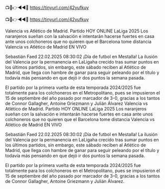 📺📱👉◄◄🔴 https://tinyurl.com/42yufkuy

📺📱👉◄◄🔴 https://tinyurl.com/42yufkuy


Valencia vs Atlético de Madrid. Partido HOY ONLINE LaLiga 2025
Los naranjeros sueñan con la salvación e intentarán hacerse fuertes en casa ante unos colchoneros que no quieren que el Barcelona tome distancia
Valencia vs Atlético de Madrid EN VIVO

Sebastián Faed
22.02.2025 08:30:02
¡Día de futbol en Mestalla! La ilusión del Valencia por la permanencia en LaLigaha crecido tras sumar puntos en los últimos partidos, sin embargo, este sábado reciben al Atlético de Madrid, que llega con hambre de ganar para seguir peleando por el título y todavía más pensando en que dejó ir dos puntos la semana pasada.

El partido por la primera vuelta de esta temporada 2024/2025 fue totalmente para los colchoneros en el Metropolitano, pues se impusieron el 15 de septiembre del año pasado por marcador de 3-0, gracias a los tantos de Connor Gallagher, Antoine Griezmann y Julián Álvarez
Valencia vs Atlético de Madrid. Partido HOY ONLINE LaLiga 2025
Los naranjeros sueñan con la salvación e intentarán hacerse fuertes en casa ante unos colchoneros que no quieren que el Barcelona tome distancia
Valencia vs Atlético de Madrid EN VIVO

Sebastián Faed
22.02.2025 08:30:02
¡Día de futbol en Mestalla! La ilusión del Valencia por la permanencia en LaLigaha crecido tras sumar puntos en los últimos partidos, sin embargo, este sábado reciben al Atlético de Madrid, que llega con hambre de ganar para seguir peleando por el título y todavía más pensando en que dejó ir dos puntos la semana pasada.

El partido por la primera vuelta de esta temporada 2024/2025 fue totalmente para los colchoneros en el Metropolitano, pues se impusieron el 15 de septiembre del año pasado por marcador de 3-0, gracias a los tantos de Connor Gallagher, Antoine Griezmann y Julián Álvarez.
